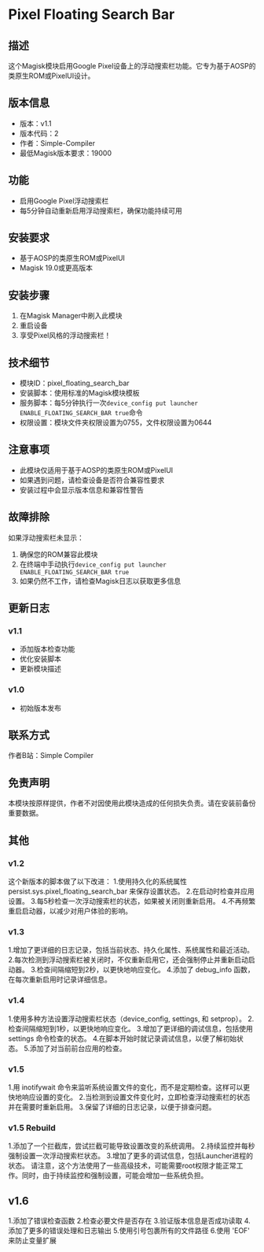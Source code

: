 # Pixel Floating Search Bar

## 描述
这个Magisk模块启用Google Pixel设备上的浮动搜索栏功能。它专为基于AOSP的类原生ROM或PixelUI设计。

## 版本信息
- 版本：v1.1
- 版本代码：2
- 作者：Simple-Compiler
- 最低Magisk版本要求：19000

## 功能
- 启用Google Pixel浮动搜索栏
- 每5分钟自动重新启用浮动搜索栏，确保功能持续可用

## 安装要求
- 基于AOSP的类原生ROM或PixelUI
- Magisk 19.0或更高版本

## 安装步骤
1. 在Magisk Manager中刷入此模块
2. 重启设备
3. 享受Pixel风格的浮动搜索栏！

## 技术细节
- 模块ID：pixel_floating_search_bar
- 安装脚本：使用标准的Magisk模块模板
- 服务脚本：每5分钟执行一次`device_config put launcher ENABLE_FLOATING_SEARCH_BAR true`命令
- 权限设置：模块文件夹权限设置为0755，文件权限设置为0644

## 注意事项
- 此模块仅适用于基于AOSP的类原生ROM或PixelUI
- 如果遇到问题，请检查设备是否符合兼容性要求
- 安装过程中会显示版本信息和兼容性警告

## 故障排除
如果浮动搜索栏未显示：
1. 确保您的ROM兼容此模块
2. 在终端中手动执行`device_config put launcher ENABLE_FLOATING_SEARCH_BAR true`
3. 如果仍然不工作，请检查Magisk日志以获取更多信息

## 更新日志
### v1.1
- 添加版本检查功能
- 优化安装脚本
- 更新模块描述

### v1.0
- 初始版本发布

## 联系方式
作者B站：Simple Compiler


## 免责声明
本模块按原样提供，作者不对因使用此模块造成的任何损失负责。请在安装前备份重要数据。


## 其他
### v1.2
这个新版本的脚本做了以下改进：
1.使用持久化的系统属性 persist.sys.pixel_floating_search_bar 来保存设置状态。
2.在启动时检查并应用设置。
3.每5秒检查一次浮动搜索栏的状态，如果被关闭则重新启用。
4.不再频繁重启启动器，以减少对用户体验的影响。
### v1.3
1.增加了更详细的日志记录，包括当前状态、持久化属性、系统属性和最近活动。
2.每次检测到浮动搜索栏被关闭时，不仅重新启用它，还会强制停止并重新启动启动器。
3.检查间隔缩短到2秒，以更快地响应变化。
4.添加了 debug_info 函数，在每次重新启用时记录详细信息。
### v1.4
1.使用多种方法设置浮动搜索栏状态（device_config, settings, 和 setprop）。
2.检查间隔缩短到1秒，以更快地响应变化。
3.增加了更详细的调试信息，包括使用 settings 命令检查的状态。
4.在脚本开始时就记录调试信息，以便了解初始状态。
5.添加了对当前前台应用的检查。
### v1.5
1.用 inotifywait 命令来监听系统设置文件的变化，而不是定期检查。这样可以更快地响应设置的变化。
2.当检测到设置文件变化时，立即检查浮动搜索栏的状态并在需要时重新启用。
3.保留了详细的日志记录，以便于排查问题。
### v1.5 Rebuild
1.添加了一个拦截库，尝试拦截可能导致设置改变的系统调用。
2.持续监控并每秒强制设置一次浮动搜索栏状态。
3.增加了更多的调试信息，包括Launcher进程的状态。
请注意，这个方法使用了一些高级技术，可能需要root权限才能正常工作。同时，由于持续监控和强制设置，可能会增加一些系统负担。

## v1.6 
1.添加了错误检查函数
2.检查必要文件是否存在
3.验证版本信息是否成功读取
4. 添加了更多的错误处理和日志输出
5.使用引号包裹所有的文件路径
6.使用 'EOF' 来防止变量扩展

